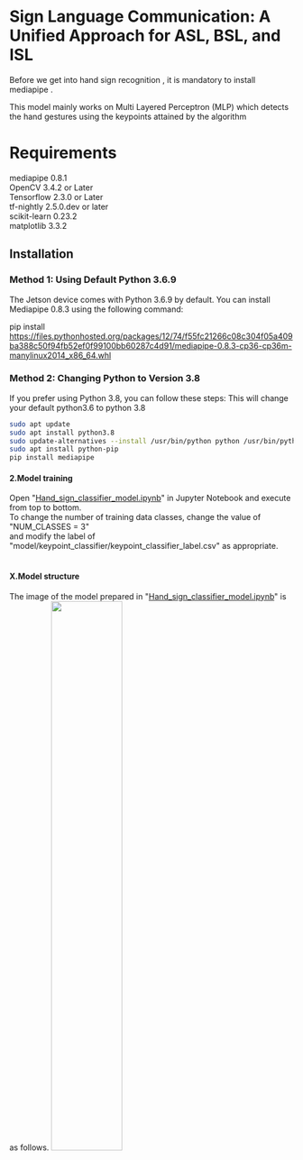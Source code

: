 # Sign Language Communication: A Unified Approach for ASL, BSL, and ISL

Before we get into hand sign recognition , it is mandatory to install mediapipe .

This model mainly works on Multi Layered Perceptron (MLP) which detects the hand gestures using the keypoints attained by the algorithm

# Requirements
  mediapipe 0.8.1<br>
  OpenCV 3.4.2 or Later<br>
  Tensorflow 2.3.0 or Later<br>
  tf-nightly 2.5.0.dev or later<br> 
  scikit-learn 0.23.2<br>
  matplotlib 3.3.2<br> 

## Installation

### Method 1: Using Default Python 3.6.9

The Jetson device comes with Python 3.6.9 by default. You can install Mediapipe 0.8.3 using the following command:

pip install https://files.pythonhosted.org/packages/12/74/f55fc21266c08c304f05a409ba388c50f94fb52ef0f99100bb60287c4d91/mediapipe-0.8.3-cp36-cp36m-manylinux2014_x86_64.whl

### Method 2: Changing Python to Version 3.8
If you prefer using Python 3.8, you can follow these steps:
This will change your default python3.6 to python 3.8
```bash
sudo apt update
sudo apt install python3.8
sudo update-alternatives --install /usr/bin/python python /usr/bin/python3.8 1
sudo apt install python-pip
pip install mediapipe
```
#### 2.Model training
Open "[Hand_sign_classifier_model.ipynb](Hand_sign_classifier_model.ipynb)" in Jupyter Notebook and execute from top to bottom.<br>
To change the number of training data classes, change the value of "NUM_CLASSES = 3" <br>and modify the label of "model/keypoint_classifier/keypoint_classifier_label.csv" as appropriate.<br><br>

#### X.Model structure
The image of the model prepared in "[Hand_sign_classifier_model.ipynb](Hand_sign_classifier_model.ipynb)" is as follows.
<img src="https://user-images.githubusercontent.com/37477845/102246723-69c76a00-3f42-11eb-8a4b-7c6b032b7e71.png" width="50%"><br><br>
